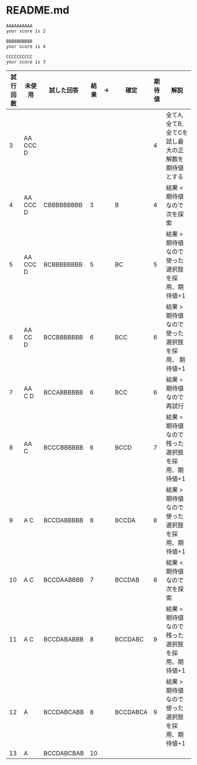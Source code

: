 # README.md

```
AAAAAAAAAA
your score is 2

BBBBBBBBBB
your score is 4

CCCCCCCCCC
your score is 3
```

| 試行回数 | 未使用 | 試した回答 | 結果 | → | 確定 | 期待値 | 解説 |
| --- | --- | --- | --- | --- | --- | --- | --- |
| 3 | AA CCC D |  |  |  |  | 4 | 全てA, 全てB, 全てCを試し最大の正解数を期待値とする|
| 4 | AA CCC D | CBBBBBBBBB | 3 |  | B | 4 | 結果 < 期待値なので次を探索|
| 5 | AA CCC D | BCBBBBBBBB | 5 |  | BC | 5 | 結果 > 期待値なので使った選択肢を採用、期待値+1 |
| 6 | AA CC D | BCCBBBBBBB | 6 |  | BCC | 6 | 結果 > 期待値なので使った選択肢を採用、 期待値+1 |
| 7 | AA C D | BCCABBBBBB | 6 |  | BCC | 6 | 結果 = 期待値なので再試行 |
| 8 | AA C | BCCCBBBBBB | 6 |  | BCCD | 7 | 結果 = 期待値なので残った選択肢を採用、期待値+1 |
| 9 | A C | BCCDABBBBB | 8 |  | BCCDA | 8 | 結果 > 期待値なので使った選択肢を採用、期待値+1 |
| 10 | A C | BCCDAABBBB | 7 |  | BCCDAB | 8 | 結果 < 期待値なので次を探索 |
| 11 | A C | BCCDABABBB | 8 |  | BCCDABC | 9 | 結果 = 期待値なので残った選択肢を採用、期待値+1 |
| 12 | A | BCCDABCABB | 8 |  | BCCDABCA | 9 | 結果 > 期待値なので使った選択肢を採用、期待値+1 |
| 13 | A | BCCDABCBAB | 10 |  |  |  |
